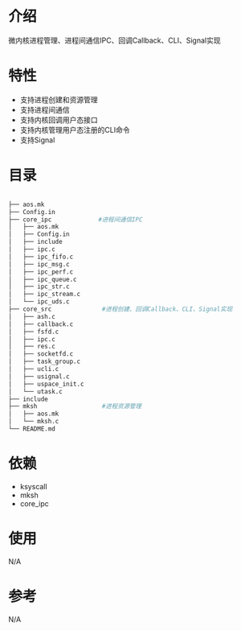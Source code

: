 # 介绍
微内核进程管理、进程间通信IPC、回调Callback、CLI、Signal实现

# 特性
- 支持进程创建和资源管理
- 支持进程间通信
- 支持内核回调用户态接口
- 支持内核管理用户态注册的CLI命令
- 支持Signal

# 目录
```sh

├── aos.mk
├── Config.in
├── core_ipc             #进程间通信IPC
│   ├── aos.mk
│   ├── Config.in
│   ├── include
│   ├── ipc.c
│   ├── ipc_fifo.c
│   ├── ipc_msg.c
│   ├── ipc_perf.c
│   ├── ipc_queue.c
│   ├── ipc_str.c
│   ├── ipc_stream.c
│   └── ipc_uds.c
├── core_src              #进程创建、回调Callback、CLI、Signal实现
│   ├── ash.c
│   ├── callback.c
│   ├── fsfd.c
│   ├── ipc.c
│   ├── res.c
│   ├── socketfd.c
│   ├── task_group.c
│   ├── ucli.c
│   ├── usignal.c
│   ├── uspace_init.c
│   └── utask.c
├── include
├── mksh                  #进程资源管理
│   ├── aos.mk
│   └── mksh.c
└── README.md

```
# 依赖
- ksyscall
- mksh
- core_ipc

# 使用
N/A

# 参考
N/A
